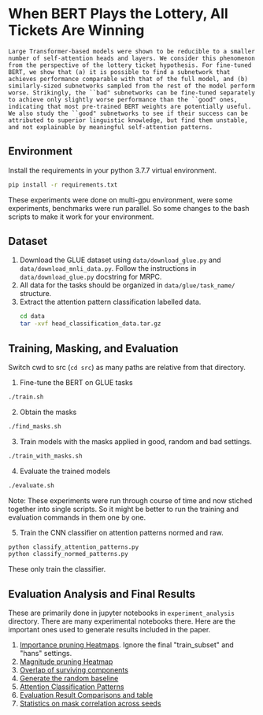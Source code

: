 # When BERT Plays the Lottery, All Tickets Are Winning
```
Large Transformer-based models were shown to be reducible to a smaller number of self-attention heads and layers. We consider this phenomenon from the perspective of the lottery ticket hypothesis. For fine-tuned BERT, we show that (a) it is possible to find a subnetwork that achieves performance comparable with that of the full model, and (b) similarly-sized subnetworks sampled from the rest of the model perform worse. Strikingly, the ``bad" subnetworks can be fine-tuned separately to achieve only slightly worse performance than the ``good" ones, indicating that most pre-trained BERT weights are potentially useful. We also study the ``good" subnetworks to see if their success can be attributed to superior linguistic knowledge, but find them unstable, and not explainable by meaningful self-attention patterns.
```

## Environment

Install the requirements in your python 3.7.7 virtual environment.

```sh
pip install -r requirements.txt
```

These experiments were done on multi-gpu environment, were some experiments, benchmarks were run parallel. So some changes to the bash scripts to make it work for your environment.

## Dataset

1. Download the GLUE dataset using `data/download_glue.py` and `data/download_mnli_data.py`. Follow the instructions in `data/download_glue.py` docstring for MRPC. 
2. All data for the tasks should be organized in `data/glue/task_name/` structure.
3. Extract the attention pattern classification labelled data.
    ```sh
    cd data
    tar -xvf head_classification_data.tar.gz
    ```

## Training, Masking, and Evaluation

Switch cwd to src (`cd src`) as many paths are relative from that directory. 

1. Fine-tune the BERT on GLUE tasks 
```sh
./train.sh
```
2. Obtain the masks
```sh
./find_masks.sh
```

3. Train models with the masks applied in good, random and bad settings.
```sh
./train_with_masks.sh
```

4. Evaluate the trained models
```sh
./evaluate.sh
```

Note: These experiments were run through course of time and now stiched together into single scripts. So it might be better to run
the training and evaluation commands in them one by one.

5. Train the CNN classifier on attention patterns normed and raw.
```sh
python classify_attention_patterns.py
python classify_normed_patterns.py
```
These only train the classifier.

## Evaluation Analysis and Final Results

These are primarily done in jupyter notebooks in `experiment_analysis` directory. There are many experimental notebooks there. Here are the important ones used to generate results included in the paper.

1. [Importance pruning Heatmaps](experiment_analysis/component_heatmaps.ipynb). Ignore the final "train_subset" and "hans" settings.
2. [Magnitude pruning Heatmap](experiment_analysis/global_magnitude_pruning_heatmaps.ipynb)
3. [Overlap of surviving components](experiment_analysis/common_components.ipynb)
4. [Generate the random baseline](experiment_analysis/frequency_baseline.ipynb)
5. [Attention Classification Patterns](experiment_analysis/head_classification.ipynb)
6. [Evaluation Result Comparisons and table](experiment_analysis/eval_performance_analysis.ipynb)
7. [Statistics on mask correlation across seeds](experiment_analysis/statistics_on_pruning.ipynb)